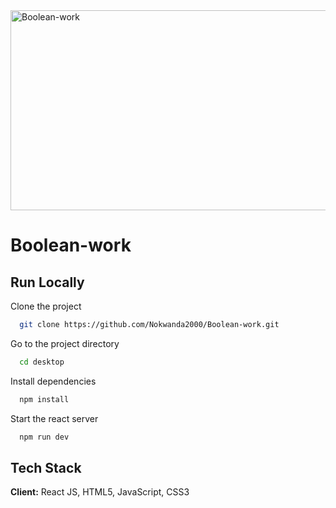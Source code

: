 <img src="https://socialify.git.ci/Nokwanda2000/Boolean-work/image?language=1&owner=1&name=1&stargazers=1&theme=Light" alt="Boolean-work" width="640" height="320" />
<h1>Boolean-work</h1> 

## Run Locally
Clone the project
```bash
  git clone https://github.com/Nokwanda2000/Boolean-work.git
```
Go to the project directory
```bash
  cd desktop
```
Install dependencies
```bash
  npm install
```
Start the react server
```bash
  npm run dev
```
## Tech Stack
**Client:** React JS, HTML5, JavaScript, CSS3








